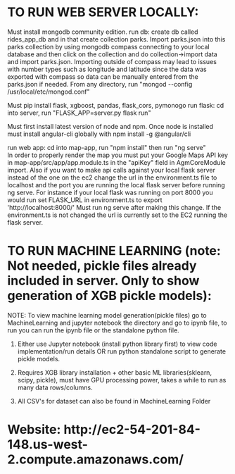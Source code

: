 <h1>TO RUN WEB SERVER LOCALLY: </h1>

Must install mongodb community edition.
run db: create db called rides_app_db and in that create collection parks. Import parks.json into this parks collection by using mongodb compass connecting to your local database and then click on the collection and do collection->import data and import parks.json. Importing outside of compass may lead to issues with number types such as longitude and latitude since the data was exported with compass so data can be manually entered from the parks.json if needed. From any directory, run "mongod --config /usr/local/etc/mongod.conf"  

Must pip install flask, xgboost, pandas, flask_cors, pymonogo
run flask: cd into server, run "FLASK_APP=server.py flask run"  

Must first install latest version of node and npm. Once node is installed must install angular-cli globally with npm install -g @angular/cli

run web app: cd into map-app, run "npm install" then run "ng serve"  
In order to properly render the map you must put your Google Maps API key in map-app/src/app/app.module.ts in the "apiKey" field in AgmCoreModule import. Also if you want to make api calls against your local flask server instead of the one on the ec2 change the url in the environment.ts file to localhost and the port you are running the local flask server before running ng serve. For instance if your local flask was running on port 8000 you would run set FLASK_URL in environment.ts to export 'http://localhost:8000/' Must run ng serve after making this change. If the environment.ts is not changed the url is currently set to the EC2 running the flask server.

<h1>TO RUN MACHINE LEARNING (note: Not needed, pickle files already included in server. Only to show generation of XGB pickle models): </h1>

NOTE: To view machine learning model generation(pickle files) go to MachineLearning and jupyter notebook the directory and go to ipynb file, to run you can run the ipynb file or the standalone python file.

1. Either use Jupyter notebook (install python library first) to view code implementation/run details OR run python standalone script to generate pickle models.

2. Requires XGB library installation + other basic ML libraries(sklearn, scipy, pickle), must have GPU processing power, takes a while to run as many data rows/columns.

3. All CSV's for dataset can also be found in MachineLearning Folder

<h1> Website: http://ec2-54-201-84-148.us-west-2.compute.amazonaws.com/ </h1>
